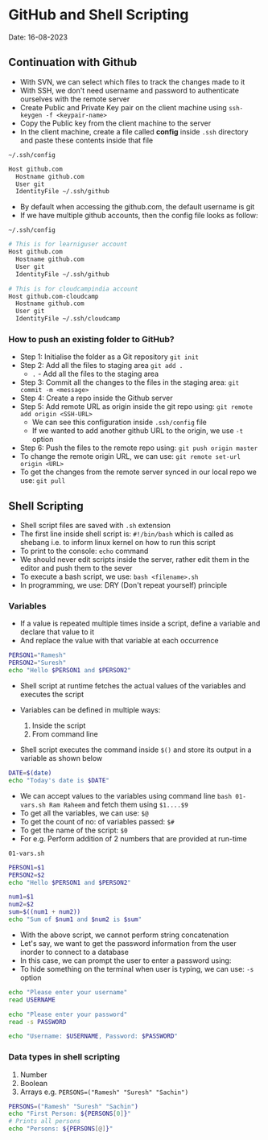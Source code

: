 # GitHub and Shell Scripting

Date: 16-08-2023

## Continuation with Github

- With SVN, we can select which files to track the changes made to it
- With SSH, we don't need username and password to authenticate ourselves with the remote server
- Create Public and Private Key pair on the client machine using `ssh-keygen -f <keypair-name>`
- Copy the Public key from the client machine to the server
- In the client machine, create a file called **config** inside `.ssh` directory and paste these contents inside that file

`~/.ssh/config`

```bash
Host github.com
  Hostname github.com
  User git
  IdentityFile ~/.ssh/github
```

- By default when accessing the github.com, the default username is git
- If we have multiple github accounts, then the config file looks as follow:

`~/.ssh/config`

```bash
# This is for learniguser account
Host github.com
  Hostname github.com
  User git
  IdentityFile ~/.ssh/github

# This is for cloudcampindia account
Host github.com-cloudcamp
  Hostname github.com
  User git
  IdentityFile ~/.ssh/cloudcamp
```

### How to push an existing folder to GitHub?

- Step 1: Initialise the folder as a Git repository `git init`
- Step 2: Add all the files to staging area `git add .`
  - `.` - Add all the files to the staging area
- Step 3: Commit all the changes to the files in the staging area: `git commit -m <message>`
- Step 4: Create a repo inside the Github server
- Step 5: Add remote URL as origin inside the git repo using: `git remote add origin <SSH-URL>`
  - We can see this configuration inside `.ssh/config` file
  - If we wanted to add another github URL to the origin, we use `-t` option
- Step 6: Push the files to the remote repo using: `git push origin master`
- To change the remote origin URL, we can use: `git remote set-url origin <URL>`
- To get the changes from the remote server synced in our local repo we use: `git pull`

## Shell Scripting

- Shell script files are saved with `.sh` extension
- The first line inside shell script is: `#!/bin/bash` which is called as shebang i.e. to inform linux kernel on how to run this script
- To print to the console: `echo` command
- We should never edit scripts inside the server, rather edit them in the editor and push them to the sever
- To execute a bash script, we use: `bash <filename>.sh`
- In programming, we use: DRY (Don't repeat yourself) principle

### Variables

- If a value is repeated multiple times inside a script, define a variable and declare that value to it
- And replace the value with that variable at each occurrence

```bash
PERSON1="Ramesh"
PERSON2="Suresh"
echo "Hello $PERSON1 and $PERSON2"
```

- Shell script at runtime fetches the actual values of the variables and executes the script
- Variables can be defined in multiple ways:
  1. Inside the script
  2. From command line

- Shell script executes the command inside `$()` and store its output in a variable as shown below

```bash
DATE=$(date)
echo "Today's date is $DATE"
```

- We can accept values to the variables using command line `bash 01-vars.sh Ram Raheem` and fetch them using `$1....$9`
- To get all the variables, we can use: `$@`
- To get the count of no: of variables passed: `$#`
- To get the name of the script: `$0`
- For e.g. Perform addition of 2 numbers that are provided at run-time

`01-vars.sh`

```bash
PERSON1=$1
PERSON2=$2
echo "Hello $PERSON1 and $PERSON2"

num1=$1
num2=$2
sum=$((num1 + num2))
echo "Sum of $num1 and $num2 is $sum"
```

- With the above script, we cannot perform string concatenation
- Let's say, we want to get the password information from the user inorder to connect to a database
- In this case, we can prompt the user to enter a password using:
- To hide something on the terminal when user is typing, we can use: `-s` option

```bash
echo "Please enter your username"
read USERNAME

echo "Please enter your password"
read -s PASSWORD

echo "Username: $USERNAME, Password: $PASSWORD"
```

### Data types in shell scripting

1. Number
2. Boolean
3. Arrays e.g. `PERSONS=("Ramesh" "Suresh" "Sachin")`

```bash
PERSONS=("Ramesh" "Suresh" "Sachin")
echo "First Person: ${PERSONS[0]}"
# Prints all persons
echo "Persons: ${PERSONS[@]}"
```
